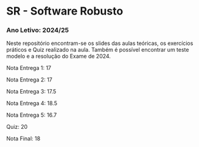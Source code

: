 # SR - Software Robusto

### Ano Letivo: 2024/25

Neste repositório encontram-se os slides das aulas teóricas, os exercícios práticos e Quiz realizado na aula. Também é possível encontrar um teste modelo e a resolução do Exame de 2024.

Nota Entrega 1: 17

Nota Entrega 2: 17

Nota Entrega 3: 17.5

Nota Entrega 4: 18.5

Nota Entrega 5: 16.7

Quiz: 20

Nota Final: 18
